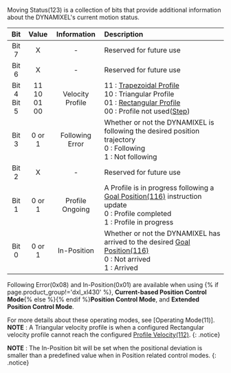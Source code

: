 Moving Status(123) is a collection of bits that provide additional information about the DYNAMIXEL's current motion status. 

|      Bit       |        Value         |   Information    | Description                                                                                                                |
|:--------------:|:--------------------:|:----------------:|:---------------------------------------------------------------------------------------------------------------------------|
|     Bit 7      |          X           |        -         | Reserved for future use                                                                                                    |
|     Bit 6      |          X           |        -         | Reserved for future use                                                                                                    |
| Bit 4<br>Bit 5 | 11<br>10<br>01<br>00 | Velocity Profile | 11 : [Trapezoidal Profile]<br />10 : Triangular Profile<br />01 : [Rectangular Profile]<br />00 : Profile not used([Step]) |
|     Bit 3      |        0 or 1        | Following Error  | Whether or not the DYNAMIXEL is following the desired position trajectory<br>0 : Following<br>1 : Not following                               |
|     Bit 2      |          X           |        -         | Reserved for future use                                                                                                    |
|     Bit 1      |        0 or 1        | Profile Ongoing  | A Profile is in progress following a [Goal Position(116)](#goal-position116) instruction update<br>0 : Profile completed <br>1 : Profile in progress  |
|     Bit 0      |        0 or 1        |   In-Position    | Whether or not the DYNAMIXEL has arrived to the desired [Goal Position(116)](#goal-position116)<br>0 : Not arrived<br>1 : Arrived                                            |

Following Error(0x08) and In-Position(0x01) are available when using {% if page.product_group!='dxl_xl430' %}, **Current-based Position Control Mode**{% else %}{% endif %}**Position Control Mode**, and **Extended Position Control Mode**.

For more details about these operating modes, see [Operating Mode(11)].
**NOTE** : A Triangular velocity profile is when a configured Rectangular velocity profile cannot reach the configured [Profile Velocity(112)](#profile-verlocity112).
{: .notice}

**NOTE** : The In-Position bit will be set when the positional deviation is smaller than a predefined value when in Position related control modes.
{: .notice}

[Trapezoidal Profile]: #what-is-the-profile
[Step]: #what-is-the-profile
[Rectangular Profile]: #what-is-the-profile
